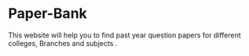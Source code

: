 # Paper-Bank
This website will help you to find past year question papers for different colleges, Branches and subjects .
